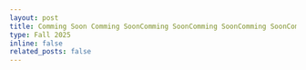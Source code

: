 ```yaml
---
layout: post
title: Comming Soon Comming SoonComming SoonComming SoonComming SoonComming Soon
type: Fall 2025
inline: false
related_posts: false
---
```

